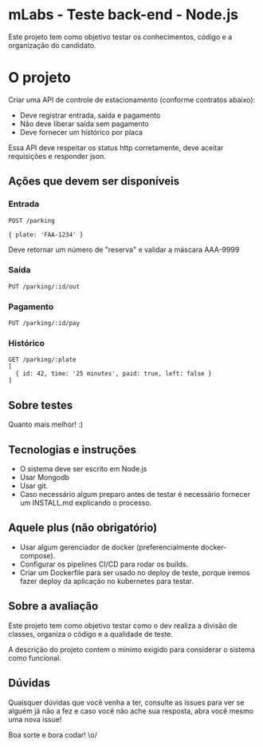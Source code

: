 # mLabs - Teste back-end - Node.js

Este projeto tem como objetivo testar os conhecimentos, código e a organização do candidato.

# O projeto

Criar uma API de controle de estacionamento (conforme contratos abaixo):

  - Deve registrar entrada, saída e pagamento
  - Não deve liberar saída sem pagamento
  - Deve fornecer um histórico por placa

Essa API deve respeitar os status http corretamente, deve aceitar requisições e responder json.

## Ações que devem ser disponíveis

### Entrada

```
POST /parking

{ plate: 'FAA-1234' }
```

Deve retornar um número de "reserva" e validar a máscara AAA-9999

### Saída

```
PUT /parking/:id/out
```

### Pagamento

```
PUT /parking/:id/pay
```

### Histórico

```
GET /parking/:plate
[
  { id: 42, time: '25 minutes', paid: true, left: false }
]
```

## Sobre testes

Quanto mais melhor! :)

## Tecnologias e instruções

-  O sistema deve ser escrito em Node.js
-  Usar Mongodb
-  Usar git.
-  Caso necessário algum preparo antes de testar é necessário fornecer um INSTALL.md explicando o processo.

## Aquele plus (não obrigatório)
-  Usar algum gerenciador de docker (preferencialmente docker-compose).
-  Configurar os pipelines CI/CD para rodar os builds.
-  Criar um Dockerfile para ser usado no deploy de teste, porque iremos fazer deploy da aplicação no kubernetes para testar.

## Sobre a avaliação

Este projeto tem como objetivo testar como o dev realiza a divisão de classes, organiza o código e a qualidade de teste.

A descrição do projeto contem o mínimo exigido para considerar o sistema como funcional.

## Dúvidas

Quaisquer dúvidas que você venha a ter, consulte as issues para ver se alguém já não a fez e caso você não ache sua resposta, abra você mesmo uma nova issue!

Boa sorte e bora codar! \o/
